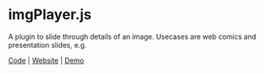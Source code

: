 imgPlayer.js
============

A plugin to slide through details of an image. Usecases are web comics and presentation slides, e.g. 

[Code](https://bitbucket.org/cdot/imgplayer) | 
[Website](http://yaycomics.net/imgplayer) | 
[Demo](http://yaycomics.net/imgplayer/demo/latest)
